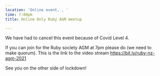 ```yaml
---
location: 'Online event, , '
time: 7:00pm
title: Online Only Ruby AGM meetup

---
```


We have had to cancel this event because of Covid Level 4.

If you can join for the Ruby society AGM at 7pm please do (we need to make quorum). This is the link to the video stream https://bit.ly/ruby-nz-agm-2021

See you on the other side of lockdown!
